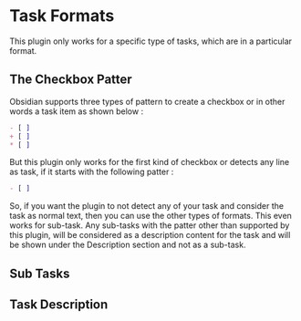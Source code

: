# Task Formats

This plugin only works for a specific type of tasks, which are in a particular format.

## The Checkbox Patter

Obsidian supports three types of pattern to create a checkbox or in other words a task item as shown below  :
```md
- [ ] 
+ [ ] 
* [ ] 
```

But this plugin only works for the first kind of checkbox or detects any line as task, if it starts with the following patter :
```md
- [ ] 
```

So, if you want the plugin to not detect any of your task and consider the task as normal text, then you can use the other types of formats. This even works for sub-task. Any sub-tasks with the patter other than supported by this plugin, will be considered as a description content for the task and will be shown under the Description section and not as a sub-task.

## Sub Tasks


## Task Description


